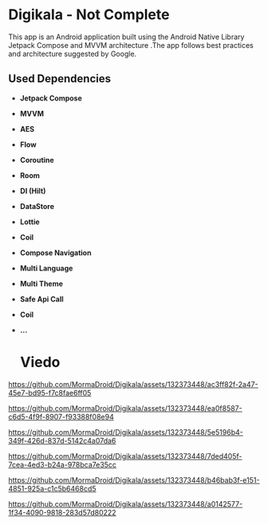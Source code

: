 # Digikala - Not Complete

 This app is an Android application built using the Android Native Library Jetpack Compose and MVVM architecture .The app follows best practices and architecture suggested by Google.

## Used Dependencies
- **Jetpack Compose**
- **MVVM**
- **AES**
- **Flow**
- **Coroutine**
- **Room**
- **DI (Hilt)**
- **DataStore**
- **Lottie**
- **Coil**
- **Compose Navigation**
- **Multi Language**
- **Multi Theme**
- **Safe Api Call**
- **Coil**
- **...**

  # Viedo

https://github.com/MormaDroid/Digikala/assets/132373448/ac3ff82f-2a47-45e7-bd95-f7c8fae6ff05

https://github.com/MormaDroid/Digikala/assets/132373448/ea0f8587-c6d5-4f9f-8907-f93388f08e94

https://github.com/MormaDroid/Digikala/assets/132373448/5e5196b4-349f-426d-837d-5142c4a07da6

https://github.com/MormaDroid/Digikala/assets/132373448/7ded405f-7cea-4ed3-b24a-978bca7e35cc

https://github.com/MormaDroid/Digikala/assets/132373448/b46bab3f-e151-4851-925a-c1c5b6468cd5

https://github.com/MormaDroid/Digikala/assets/132373448/a0142577-1f34-4090-9818-283d57d80222






